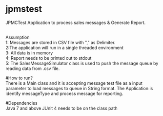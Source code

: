 # jpmstest
JPMCTest
Application to process sales messages & Generate Report.

</br>Assumption
</br>1: Messages are stored in CSV file with "," as Delimiter. 
</br>2:The application will run in a single threaded environment
</br>3: All data is in memory
</br>4: Report needs to be printed out to stdout
</br>5: The SalesMessageSimulator class is used to push the message queue by reading data from .csv file. 

#How to run?
</br>There is a Main class and it is accepting message test file as a input parameter to load messages to queue in String format.
The Application is identify messageType and process message for reporting.

#Dependencies
</br>Java 7 and above
JUnit 4 needs to be on the class path



